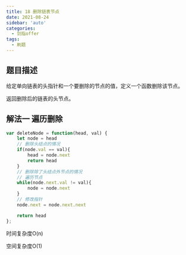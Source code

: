 ```yaml
---
title: 18 删除链表节点
date: 2021-08-24
sidebar: 'auto'
categories:
  - 剑指offer
tags: 
  - 刷题
---
```

## 题目描述

给定单向链表的头指针和一个要删除的节点的值，定义一个函数删除该节点。

返回删除后的链表的头节点。

## 解法一 遍历删除

```javascript
var deleteNode = function(head, val) {
    let node = head
    // 删除头结点的情况
    if(node.val == val){
        head = node.next
        return head
    }
    // 删除除了头结点外节点的情况
    // 遍历节点
    while(node.next.val != val){
        node = node.next
    }
    // 修改指针
    node.next = node.next.next

    return head
};
```

时间复杂度O(n)

空间复杂度O(1)

## 